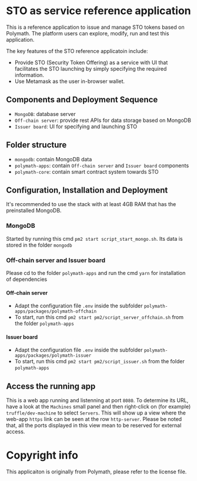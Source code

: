 # STO as service reference application

This is a reference application to issue and manage STO tokens based on Polymath. The platform users can explore, modify, run and test this application.

The key features of the STO reference applicatoin include:

  - Provide STO (Security Token Offering) as a service with UI that facilitates the STO launching by simply specifying the required information. 
  - Use Metamask as the user in-browser wallet.

## Components and Deployment Sequence

  - `MongoDB`: database server
  - `Off-chain server`: provide rest APIs for data storage based on MongoDB
  - `Issuer board`: UI for specifying and launching STO

## Folder structure

  - `mongodb`: contain MongoDB data
  - `polymath-apps`: contain `Off-chain server` and `Issuer board` components
  - `polymath-core`: contain smart contract system towards STO

## Configuration, Installation and Deployment

It's recommended to use the stack with at least 4GB RAM that has the preinstalled MongoDB.

### MongoDB

Started by running this cmd `pm2 start script_start_mongo.sh`. Its data is stored in the folder `mongodb`

### Off-chain server and Issuer board

Please cd to the folder `polymath-apps` and run the cmd `yarn` for installation of dependencies

#### Off-chain server

  - Adapt the configuration file `.env` inside the subfolder `polymath-apps/packages/polymath-offchain`
  - To start, run this cmd `pm2 start pm2/script_server_offchain.sh` from the folder `polymath-apps`

#### Issuer board

  - Adapt the configuration file `.env` inside the subfolder `polymath-apps/packages/polymath-issuer`
  - To start, run this cmd `pm2 start pm2/script_issuer.sh` from the folder `polymath-apps`

## Access the running app

This is a web app running and listenning at port `8080`.
To determine its URL, have a look at the `Machines` small panel and then right-click on (for example) `truffle/dev-machine` to select `Servers`. This will show up a view where the web-app `https` link can be seen at the
row `http-server`. Please be noted that, all the ports displayed in this view mean to be reserved for external access.

# Copyright info

This applicaiton is originally from Polymath, please refer to the license file.
